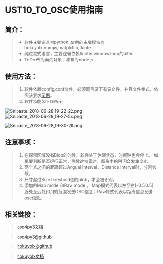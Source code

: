 # UST10_TO_OSC使用指南

## 简介：

 > * 软件主要语言为python ,使用的主要模块有 hokuyolx,numpy,matplotlib,tkinter.
 > * 纯过程式语言，主要逻辑依赖tkinter window loop的after.
 > * ToDo:改为面向对象；移植为node.js

## 使用方法：

 > 1. 软件依赖config.conf文件，必须同目录下有该文件，并且文件格式，依照该要求[示例](https://gist.github.com/JoeFirmament/30fc971251f6ee42eeffca3723913f69)。
 > 2. 软件功能如下图所示
 
![Snipaste_2018-06-28_19-22-22.png](https://upload-images.jianshu.io/upload_images/1411122-086d630029199a3d.png?imageMogr2/auto-orient/strip%7CimageView2/2/w/1240)
![Snipaste_2018-06-28_19-27-54.png](https://upload-images.jianshu.io/upload_images/1411122-90e35fbe89ddb24f.png?imageMogr2/auto-orient/strip%7CimageView2/2/w/1240)

![Snipaste_2018-06-28_19-30-20.png](https://upload-images.jianshu.io/upload_images/1411122-6ae4c92415c3c059.png?imageMogr2/auto-orient/strip%7CimageView2/2/w/1240)


## 注意事项：

 > 1. 在探测区域没有Blob的时候，软件处于休眠状态，时间钟也会停止。 如果要判断是否运行正常，稍微遮挡雷达，图形中的时间会发生变化。
 > 2. 两个点之间的距离超过Angual Interval，Distance Interval时，分割线段。
 > 3. 尺寸超过SizeThreshold值的blob，才会被识别。
 > 4. 添加的Map mode 和Raw mode 。 Map模式代表以左至右[-0.5,0.5],近处至远处[0,1]的范围发送OSC信息；Raw模式代表以距离信息发送osc信息。

 ## 相关链接：
 > [osc4py3文档](http://osc4py3.readthedocs.io/en/latest/)

 > [osc4py3@github](https://github.com/Xinne/osc4py3)

 >[hokuyolx@github](https://github.com/SkoltechRobotics/hokuyolx)

 >[hokuyolx文档](http://hokuyolx.readthedocs.io/en/latest/)